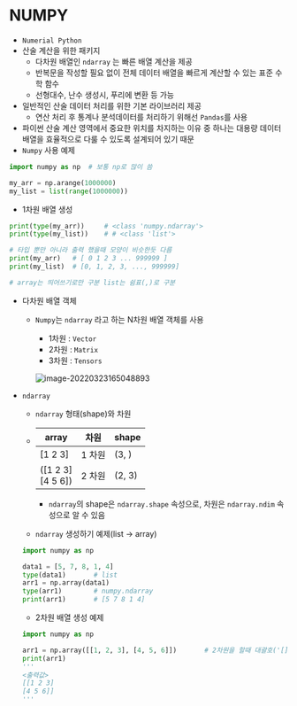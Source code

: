 # NUMPY

- `Numerial Python`
- 산술 계산을 위한 패키지
  - 다차원 배열인 `ndarray` 는 빠른 배열 계산을 제공
  - 반복문을 작성할 필요 없이 전체 데이터 배열을 빠르게 계산할 수 있는 표준 수학 함수
  - 선형대수, 난수 생성시, 푸리에 변환 등 가능
- 일반적인 산술 데이터 처리를 위한 기본 라이브러리 제공
  - 연산 처리 후 통계나 분석데이터를 처리하기 위해선 `Pandas`를 사용
- 파이썬 산술 계산 영역에서 중요한 위치를 차지하는 이유 중 하나는 대용량 데이터 배열을 효율적으로 다룰 수 있도록 설계되어 있기 때문
- `Numpy` 사용 예제

```python
import numpy as np	# 보통 np로 많이 씀

my_arr = np.arange(1000000)
my_list = list(range(1000000))
```

- 1차원 배열 생성

```python
print(type(my_arr))		# <class 'numpy.ndarray'>
print(type(my_list))	# # <class 'list'>
```

```python
# 타입 뿐만 아니라 출력 했을때 모양이 비슷한듯 다름
print(my_arr)	# [ 0 1 2 3 ... 999999 ]
print(my_list)	# [0, 1, 2, 3, ..., 999999]

# array는 띄어쓰기로만 구분 list는 쉼표(,)로 구분
```

- 다차원 배열 객체

  - `Numpy`는 `ndarray` 라고 하는 N차원 배열 객체를 사용

    - 1차원 : `Vector`
    - 2차원 : `Matrix`
    - 3차원 : `Tensors`

    ![image-20220323165048893](C:\Users\GHW\AppData\Roaming\Typora\typora-user-images\image-20220323165048893.png)

- `ndarray`

  - `ndarray` 형태(shape)와 차원

  - | array                  | 차원   | shape  |
    | ---------------------- | ------ | ------ |
    | [1 2 3]                | 1 차원 | (3, )  |
    | ([1 2 3]<br />[4 5 6]) | 2 차원 | (2, 3) |

    - `ndarray`의 shape은 `ndarray.shape` 속성으로, 차원은 `ndarray.ndim` 속성으로 알 수 있음

  - `ndarray` 생성하기 예제(list -> array)

  ```python
  import numpy as np
  
  data1 = [5, 7, 8, 1, 4]
  type(data1)		# list
  arr1 = np.array(data1)
  type(arr1)		# numpy.ndarray
  print(arr1)		# [5 7 8 1 4]
  ```

  - 2차원 배열 생성 예제

  ```python
  import numpy as np
  
  arr1 = np.array([[1, 2, 3], [4, 5, 6]])		# 2차원을 할때 대괄호('[]')를 한 번 더 써줘야 댐
  print(arr1)
  '''
  <출력값>
  [[1 2 3]
  [4 5 6]]
  '''
  ```

  